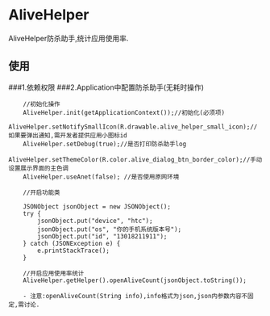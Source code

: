 # AliveHelper
AliveHelper防杀助手,统计应用使用率.


## 使用

###1.依赖权限
    <uses-permission android:name="android.permission.INTERNET"/>
    <uses-permission android:name="android.permission.ACCESS_NETWORK_STATE" />
###2.Application中配置防杀助手(无耗时操作)

        //初始化操作
        AliveHelper.init(getApplicationContext());//初始化(必须项)
        AliveHelper.setNotifySmallIcon(R.drawable.alive_helper_small_icon);//如果要弹出通知,需开发者提供应用小图标id
        AliveHelper.setDebug(true);//是否打印防杀助手log
        AliveHelper.setThemeColor(R.color.alive_dialog_btn_border_color);//手动设置展示界面的主色调
        AliveHelper.useAnet(false); //是否使用原网环境

        //开启功能类

        JSONObject jsonObject = new JSONObject();
        try {
            jsonObject.put("device", "htc");
            jsonObject.put("os", "你的手机系统版本号");
            jsonObject.put("id", "13018211911");
        } catch (JSONException e) {
            e.printStackTrace();
        }

        //开启应用使用率统计
        AliveHelper.getHelper().openAliveCount(jsonObject.toString());
        
        - 注意:openAliveCount(String info),info格式为json,json内参数内容不固定,需讨论.